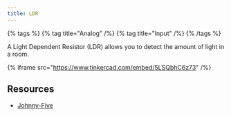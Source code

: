 ```yaml
---
title: LDR
---
```


{% tags %}
{% tag title="Analog" /%}
{% tag title="Input" /%}
{% /tags %}

A Light Dependent Resistor (LDR) allows you to detect the amount of light in a room.

{% iframe src="https://www.tinkercad.com/embed/5LSQbhC6z73" /%}


## Resources

- [Johnny-Five](https://johnny-five.io/api/light)
